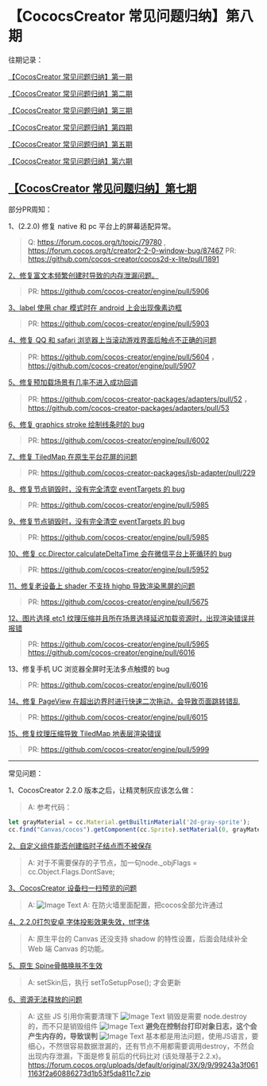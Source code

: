# 【CococsCreator 常见问题归纳】第八期

往期记录：

[【CocosCreator 常见问题归纳】第一期](https://forum.cocos.com/t/cocoscreator/74555)

[【CocosCreator 常见问题归纳】第二期](https://forum.cocos.com/t/cocoscreator/77714)

[【CocosCreator 常见问题归纳】第三期](https://forum.cocos.com/t/cocos-creator/80350)

[【CocosCreator 常见问题归纳】第四期](https://forum.cocos.com/t/cocos-creator/81800)

[【CocosCreator 常见问题归纳】第五期](https://forum.cocos.org/t/cococscreator/85032)

[【CocosCreator 常见问题归纳】第六期](https://forum.cocos.org/t/cococscreator/85751)

[【CocosCreator 常见问题归纳】第七期](https://forum.cocos.org/t/cococscreator/86570)
---

部分PR周知：

1、(2.2.0) 修复 native 和 pc 平台上的屏幕适配异常。

> Q: https://forum.cocos.org/t/topic/79780 ,  https://forum.cocos.org/t/creator2-2-0-window-bug/87467
> PR: https://github.com/cocos-creator/cocos2d-x-lite/pull/1891

[2、修复富文本频繁创建时导致的内存泄漏问题。](https://forum.cocos.org/t/topic/79294)

> PR: https://github.com/cocos-creator/engine/pull/5906

[3、label 使用 char 模式时在 android 上会出现像素边框](https://forum.cocos.org/t/2-1-3-label-char/87165)

> PR: https://github.com/cocos-creator/engine/pull/5903

[4、修复 QQ 和 safari 浏览器上当滚动游戏界面后触点不正确的问题](https://forum.cocos.org/t/2-2-0-qq-bug/84750)

> PR: https://github.com/cocos-creator/engine/pull/5604 ， https://github.com/cocos-creator/engine/pull/5907

[5、修复预加载场景有几率不进入成功回调](https://forum.cocos.org/t/topic/87050)

> PR: https://github.com/cocos-creator-packages/adapters/pull/52 ， https://github.com/cocos-creator-packages/adapters/pull/53

[6、修复 graphics stroke 绘制线条时的 bug](https://forum.cocos.org/t/graphic-bug/87288)

> PR: https://github.com/cocos-creator/engine/pull/6002

[7、修复 TiledMap 在原生平台花屏的问题](https://forum.cocos.org/t/creator-tiledmap/87680)

> PR: https://github.com/cocos-creator-packages/jsb-adapter/pull/229

[8、修复节点销毁时，没有完全清空 eventTargets 的 bug](https://forum.cocos.org/t/-onpredestroy-target-targetoff-this-bug/87616)

> PR: https://github.com/cocos-creator/engine/pull/5985

[9、修复节点销毁时，没有完全清空 eventTargets 的 bug](https://forum.cocos.org/t/-onpredestroy-target-targetoff-this-bug/87616)

> PR: https://github.com/cocos-creator/engine/pull/5985

[10、修复 cc.Director.calculateDeltaTime 会在微信平台上死循环的 bug](https://forum.cocos.org/t/creator-2-2-1-calculatedeltatime/87187)

> PR: https://github.com/cocos-creator/engine/pull/5952

[11、修复老设备上 shader 不支持 highp 导致渲染黑屏的问题](https://forum.cocos.org/t/failed-to-compile-fs-0-in-2-highp-recision-is-not-supported-in-fragment-shader/77452)

> PR: https://github.com/cocos-creator/engine/pull/5675

[12、图片选择 etc1 纹理压缩并且所在场景选择延迟加载资源时，出现渲染错误并报错](https://forum.cocos.org/t/2-2-1-web-etc1/87570)

> PR: https://github.com/cocos-creator/engine/pull/5965
https://github.com/cocos-creator/engine/pull/6016

13、修复手机 UC 浏览器全屏时无法多点触摸的 bug

> PR: https://github.com/cocos-creator/engine/pull/6016

[14、修复 PageView 在超出边界时进行快速二次拖动，会导致页面跳转错乱](https://forum.cocos.org/t/creator2-1-2-pageview--curpageidx/87562)

> PR: https://github.com/cocos-creator/engine/pull/6015

[15、修复纹理压缩导致 TiledMap 地表层渲染错误](https://forum.cocos.org/t/2-2-1-tiledmap/85455)

> PR: https://github.com/cocos-creator/engine/pull/5999

---

常见问题：

1、CocosCreator 2.2.0 版本之后，让精灵制灰应该怎么做：
> A: 参考代码：
```js
let grayMaterial = cc.Material.getBuiltinMaterial('2d-gray-sprite');
cc.find("Canvas/cocos").getComponent(cc.Sprite).setMaterial(0, grayMaterial);
```

[2、自定义组件能否创建临时子结点而不被保存](https://forum.cocos.org/t/topic/87013)
> A: 对于不需要保存的子节点，加一句node._objFlags = cc.Object.Flags.DontSave;

[3、CocosCreator 设备扫一扫预览的问题](https://forum.cocos.org/t/creator-2-0-9/78364)
> A: ![Image Text](https://forum.cocos.org/uploads/default/original/3X/b/0/b06a50bcf8fad031ad34394cdf63b3604e4c8aa9.png)
> A: 在防火墙里面配置，把cocos全部允许通过

[4、2.2.0打包安卓 字体投影效果失效，ttf字体](https://forum.cocos.org/t/2-2-0-ttf/87896)
> A: 原生平台的 Canvas 还没支持 shadow 的特性设置，后面会陆续补全 Web 端 Canvas 的功能。

[5、原生 Spine骨骼换肤不生效](https://forum.cocos.org/t/spine/87742)
> A: setSkin后，执行 setToSetupPose(); 才会更新

[6、资源无法释放的问题](https://forum.cocos.org/t/1-9-1-10/59449/45?u=337031709)
> A: 这些 JS 引用你需要清理下
![Image Text](https://forum.cocos.org/uploads/default/original/3X/2/e/2e8f71bd75c26c2528d44acc718d0ed90ed672f1.png)
> 销毁是需要 node.destroy 的，而不只是销毁组件
![Image Text](https://forum.cocos.org/uploads/default/original/3X/0/9/099c8ea65e1b36590363b1657c1f343bbee89aee.png)
> **避免在控制台打印对象日志，这个会产生内存的，导致误判**
![Image Text](https://forum.cocos.org/uploads/default/original/3X/d/9/d9557f007ef402a8899edd1b3df19bcd734c0e63.png)
> 基本都是用法问题，使用JS语言，要细心，不然很容易数据泄漏的，还有节点不用都需要调用destroy，不然会出现内存泄漏，下面是修复前后的代码比对 (该处理基于2.2.x)。
https://forum.cocos.org/uploads/default/original/3X/9/9/99243a3f0611163f2a60886273d1b53f5da811c7.zip
